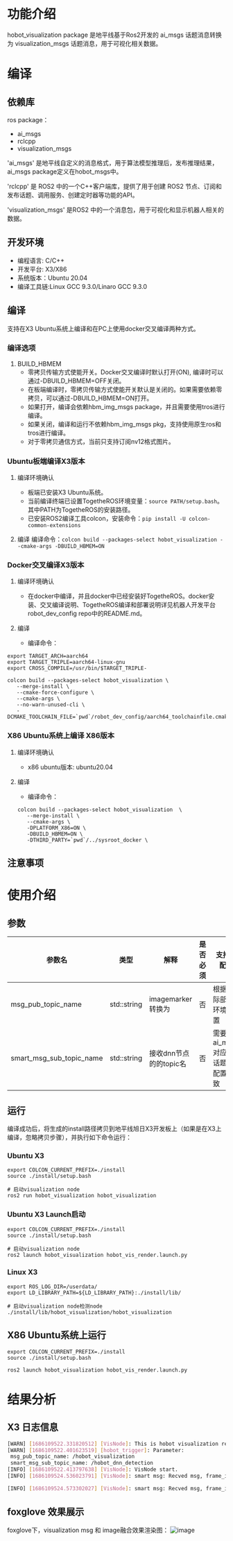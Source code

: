 # 功能介绍

hobot_visualization package 是地平线基于Ros2开发的 ai_msgs 话题消息转换为 visualization_msgs 话题消息，用于可视化相关数据。


# 编译

## 依赖库

ros package：

- ai_msgs
- rclcpp
- visualization_msgs

'ai_msgs' 是地平线自定义的消息格式，用于算法模型推理后，发布推理结果，ai_msgs package定义在hobot_msgs中。

'rclcpp' 是 ROS2 中的一个C++客户端库，提供了用于创建 ROS2 节点、订阅和发布话题、调用服务、创建定时器等功能的API。

'visualization_msgs' 是ROS2 中的一个消息包，用于可视化和显示机器人相关的数据。

## 开发环境

- 编程语言: C/C++
- 开发平台: X3/X86
- 系统版本：Ubuntu 20.04
- 编译工具链:Linux GCC 9.3.0/Linaro GCC 9.3.0

## 编译

 支持在X3 Ubuntu系统上编译和在PC上使用docker交叉编译两种方式。

### 编译选项

1. BUILD_HBMEM
   - 零拷贝传输方式使能开关。Docker交叉编译时默认打开(ON), 编译时可以通过-DBUILD_HBMEM=OFF关闭。
   - 在板端编译时，零拷贝传输方式使能开关默认是关闭的。如果需要依赖零拷贝，可以通过-DBUILD_HBMEM=ON打开。
   - 如果打开，编译会依赖hbm_img_msgs package，并且需要使用tros进行编译。
   - 如果关闭，编译和运行不依赖hbm_img_msgs pkg，支持使用原生ros和tros进行编译。
   - 对于零拷贝通信方式，当前只支持订阅nv12格式图片。

### Ubuntu板端编译X3版本

1. 编译环境确认
   - 板端已安装X3 Ubuntu系统。
   - 当前编译终端已设置TogetheROS环境变量：`source PATH/setup.bash`。其中PATH为TogetheROS的安装路径。
   - 已安装ROS2编译工具colcon，安装命令：`pip install -U colcon-common-extensions`

2. 编译
 编译命令：`colcon build --packages-select hobot_visualization --cmake-args -DBUILD_HBMEM=ON`


### Docker交叉编译X3版本

1. 编译环境确认

   - 在docker中编译，并且docker中已经安装好TogetheROS。docker安装、交叉编译说明、TogetheROS编译和部署说明详见机器人开发平台 robot_dev_config repo中的README.md。

2. 编译

   - 编译命令：

```shell
export TARGET_ARCH=aarch64
export TARGET_TRIPLE=aarch64-linux-gnu
export CROSS_COMPILE=/usr/bin/$TARGET_TRIPLE-

colcon build --packages-select hobot_visualization \
   --merge-install \
   --cmake-force-configure \
   --cmake-args \
   --no-warn-unused-cli \
   -DCMAKE_TOOLCHAIN_FILE=`pwd`/robot_dev_config/aarch64_toolchainfile.cmake
```

### X86 Ubuntu系统上编译 X86版本

1. 编译环境确认

   - x86 ubuntu版本: ubuntu20.04

2. 编译

   - 编译命令：

   ```shell
   colcon build --packages-select hobot_visualization  \
      --merge-install \
      --cmake-args \
      -DPLATFORM_X86=ON \
      -DBUILD_HBMEM=ON \
      -DTHIRD_PARTY=`pwd`/../sysroot_docker \
   ```

## 注意事项

# 使用介绍

## 参数

| 参数名                 | 类型        | 解释                                        | 是否必须 | 支持的配置           | 默认值                        |
| ---------------------- | ----------- | ------------------------------------------- | -------- | -------------------- | ----------------------------- |
| msg_pub_topic_name  | std::string | imagemarker转换为 | 否      | 根据实际部署环境配置 | /hobot_foxglove |
| smart_msg_sub_topic_name  | std::string | 接收dnn节点的的topic名 | 否      | 需要与 ai_msgs 对应的话题名配置一致 | /hobot_dnn_detection |

## 运行

编译成功后，将生成的install路径拷贝到地平线旭日X3开发板上（如果是在X3上编译，忽略拷贝步骤），并执行如下命令运行：


### **Ubuntu X3**

```shell
export COLCON_CURRENT_PREFIX=./install
source ./install/setup.bash

# 启动visualization node
ros2 run hobot_visualization hobot_visualization

```

### **Ubuntu X3 Launch启动**

```shell
export COLCON_CURRENT_PREFIX=./install
source ./install/setup.bash

# 启动visualization node
ros2 launch hobot_visualization hobot_vis_render.launch.py
```

### **Linux X3**

```shell
export ROS_LOG_DIR=/userdata/
export LD_LIBRARY_PATH=${LD_LIBRARY_PATH}:./install/lib/

# 启动visualization node检测node
./install/lib/hobot_visualization/hobot_visualization
```

## X86 Ubuntu系统上运行

```shell
export COLCON_CURRENT_PREFIX=./install
source ./install/setup.bash

ros2 launch hobot_visualization hobot_vis_render.launch.py
```


# 结果分析

## X3 日志信息

```bash
[WARN] [1686109522.331820512] [VisNode]: This is hobot visualization render node!
[WARN] [1686109522.401623519] [hobot_trigger]: Parameter:
 msg_pub_topic_name: /hobot_visualization
 smart_msg_sub_topic_name: /hobot_dnn_detection
[INFO] [1686109522.413797638] [VisNode]: VisNode start.
[INFO] [1686109524.536023791] [VisNode]: smart msg: Recved msg, frame_id: 2233, stamp: 1686109524_471390976, targets size: 1 has roi num: 1 has capture num: 0, roi type: surfboard, roi x1: 1, roi y1: 70, roi x2: 264, roi y2: 215, has attr num: 0

[INFO] [1686109524.573302027] [VisNode]: smart msg: Recved msg, frame_id: 2234, stamp: 1686109524_505037056, targets size: 1 has roi num: 1 has capture num: 0, roi type: surfboard, roi x1: 1, roi y1: 68, roi x2: 264, roi y2: 218, has attr num: 0
```

## foxglove 效果展示
foxglove下，visualization msg 和 image融合效果渲染图：
![image](./render/visualization_render.png)
